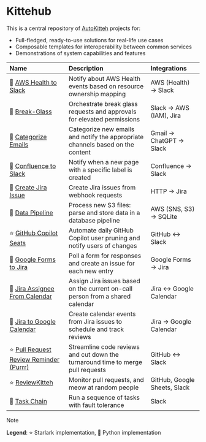 # Kittehub

This is a central repository of [AutoKitteh](https://github.com/autokitteh/autokitteh)
projects for:

- Full-fledged, ready-to-use solutions for real-life use cases
- Composable templates for interoperability between common services
- Demonstrations of system capabilities and features

| Name                                                          | Description                                                                     | Integrations                      |
| :------------------------------------------------------------ | :------------------------------------------------------------------------------ | :-------------------------------- |
| 🐍 [AWS Health to Slack](./aws_health_to_slack/)                 | Notify about AWS Health events based on resource ownership mapping              | AWS (Health) &rarr; Slack         |
| 🐍 [Break-Glass](./break_glass/)                                 | Orchestrate break glass requests and approvals for elevated permissions         | Slack &rarr; AWS (IAM), Jira      |
| 🐍 [Categorize Emails](./categorize_emails/)                     | Categorize new emails and notify the appropriate channels based on the content  | Gmail &rarr; ChatGPT &rarr; Slack |
| 🐍 [Confluence to Slack](./confluence_to_slack/)                 | Notify when a new page with a specific label is created                         | Confluence &rarr; Slack           |
| 🐍 [Create Jira Issue](./create_jira_issue/)                     | Create Jira issues from webhook requests                                        | HTTP &rarr; Jira                  |
| 🐍 [Data Pipeline](./data_pipeline/)                             | Process new S3 files: parse and store data in a database pipeline               | AWS (SNS, S3) &rarr; SQLite       |
| ⭐ [GitHub Copilot Seats](./github_copilot/)                     | Automate daily GitHub Copilot user pruning and notify users of changes          | GitHub &harr; Slack               |
| 🐍 [Google Forms to Jira](./google_forms_to_jira/)               | Poll a form for responses and create an issue for each new entry                | Google Forms &rarr; Jira          |
| 🐍 [Jira Assignee From Calendar](./jira_assignee_from_calendar/) | Assign Jira issues based on the current on-call person from a shared calendar   | Jira &harr; Google Calendar       |
| 🐍 [Jira to Google Calendar](./jira_to_google_calendar/)         | Create calendar events from Jira issues to schedule and track reviews           | Jira &rarr; Google Calendar       |
| ⭐ [Pull Request Review Reminder (Purrr)](./purrr/)              | Streamline code reviews and cut down the turnaround time to merge pull requests | GitHub &harr; Slack               |
| ⭐ [ReviewKitteh](./reviewkitteh/)                               | Monitor pull requests, and meow at random people                                | GitHub, Google Sheets, Slack      |
| 🐍 [Task Chain](./task_chain/)                                   | Run a sequence of tasks with fault tolerance                                    | Slack                             |

> [!NOTE]
> **Legend**: ⭐ Starlark implementation, 🐍 Python implementation
